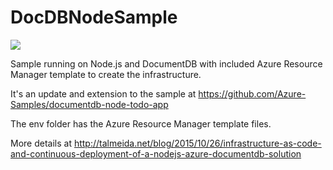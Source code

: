 # DocDBNodeSample

<img src="https://dxhacks.visualstudio.com/DefaultCollection/_apis/public/build/definitions/508009ff-7eca-4752-ac65-2b8e37507c6b/23/badge"/>

Sample running on Node.js and DocumentDB with included Azure Resource Manager template to create the infrastructure.

It's an update and extension to the sample at https://github.com/Azure-Samples/documentdb-node-todo-app 

The env folder has the Azure Resource Manager template files.

More details at http://talmeida.net/blog/2015/10/26/infrastructure-as-code-and-continuous-deployment-of-a-nodejs-azure-documentdb-solution
